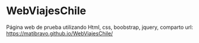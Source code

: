 # WebViajesChile
Página web de prueba utilizando Html, css, boobstrap, jquery, comparto url: https://matibravo.github.io/WebViajesChile/
